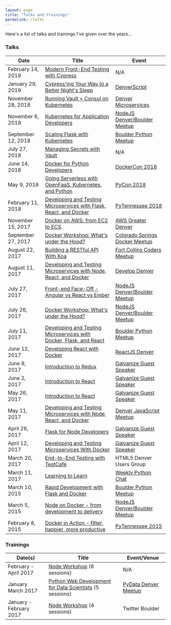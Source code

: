 ```yaml
---
layout: page
title: "Talks and Trainings"
permalink: /talks
---
```



Here's a list of talks and trainings I've given over the years...

### Talks

| Date            | Title                                 | Event |
|-----------------|---------------------------------------|-------|
| February 14, 2019   | [Modern Front-End Testing with Cypress][54] | N/A |
| January 29, 2019   | [Cypress'ing Your Way to a Better Night's Sleep][52] | [DenverScript][53] |
| November 28, 2018   | [Running Vault + Consul on Kubernetes][51] | [Denver Microservices][50] |
| November 6, 2018   | [Kubernetes for Application Developers][40] | [NodeJS Denver/Boulder Meetup][6] |
| September 12, 2018   | [Scaling Flask with Kubernetes][39] | [Boulder Python Meetup][11] |
| July 27, 2018   | [Managing Secrets with Vault][38] | N/A |
| June 14, 2018   | [Docker for Python Developers][36] | [DockerCon 2018][37] |
| May 9, 2018   | [Going Serverless with OpenFaaS, Kubernetes, and Python][34] | [PyCon 2018][35] |
| February 11, 2018   | [Developing and Testing Microservices with Flask, React, and Docker][33] | [PyTennessee 2018][15] |
| November 15, 2017 | [Docker on AWS: from EC2 to ECS][31] | [AWS Greater Denver][32] |
| September 27, 2017 | [Docker Workshop: What's under the Hood?][25] | [Colorado Springs Docker Meetup][30] |
| August 22, 2017    | [Building a RESTful API With Koa][29] | [Fort Collins Coders Meetup][28] |
| August 11, 2017    | [Developing and Testing Microservices with Node, React, and Docker][3] | [Develop Denver][27] |
| July 27, 2017   | [Front-end Face-Off - Angular vs React vs Ember][26] | [NodeJS Denver/Boulder Meetup][6] |
| July 26, 2017   | [Docker Workshop: What's under the Hood?][25] | [NodeJS Denver/Boulder Meetup][6] |
| July 11, 2017   | [Developing and Testing Microservices with Docker, Flask, and React][24] | [Boulder Python Meetup][11] |
| June 12, 2017  | [Developing React with Docker][22] | [ReactJS Denver][23] |
| June 9, 2017    | [Introduction to Redux][19] | [Galvanize Guest Speaker][8] |
| June 2, 2017    | [Introduction to React][16] | [Galvanize Guest Speaker][8] |
| May 26, 2017    | [Introduction to React][16] | [Galvanize Guest Speaker][8] |
| May 11, 2017    | [Developing and Testing Microservices with Node, React, and Docker][3] | [Denver JavaScript Meetup][4] |
| April 26, 2017  | [Flask for Node Developers][9] | [Galvanize Guest Speaker][8] |
| April 12, 2017  | [Developing and Testing Microservices With Docker][7] | [Galvanize Guest Speaker][8] |
| March 20, 2017  | [End-to-End Testing with TestCafe][1]  | HTML5 Denver Users Group |
| March 11, 2017  | [Learning to Learn][20] | [Weekly Python Chat][21] |
| March 10, 2015   | [Rapid Development with Flask and Docker][10] | [Boulder Python Meetup][11] |
| March 5, 2015   | [Node on Docker - from development to delivery][5] | [NodeJS Denver/Boulder Meetup][6] |
| February 8, 2015   | [Docker in Action - fitter, happier, more productive][14] | [PyTennessee 2015][15] |

### Trainings

| Date(s)            | Title                                 | Event/Venue |
|-----------------|---------------------------------------|-------|
| February - April 2017  | [Node Workshop][18] (6 sessions) | N/A |
| January March 2017  | [Python Web Development for Data Scientists][12] (5 sessions) | [PyData Denver Meetup][13] |
| January - February 2017  | [Node Workshop][17] (4 sessions) | Twitter Boulder |

[1]: http://mherman.org/testcafe-example
[3]: http://mherman.org/microservice-movies
[4]: https://www.meetup.com/meetup-group-KHpdnFBx/
[5]: http://realpython.github.io/fitter-happier-docker/node.html
[6]: https://www.meetup.com/Node-js-Denver-Boulder
[7]: http://mherman.org/blog/2017/04/18/developing-and-testing-microservices-with-docker
[8]: https://www.galvanize.com
[9]: http://mherman.org/blog/2017/04/26/flask-for-node-developers
[10]: https://realpython.com/blog/python/dockerizing-flask-with-compose-and-machine-from-localhost-to-the-cloud/
[11]: https://www.meetup.com/BoulderPython/
[12]: https://github.com/realpython/web-dev-for-data-scientists
[13]: https://www.meetup.com/PyData-Denver/
[14]: http://realpython.github.io/fitter-happier-docker/
[15]: https://www.pytennessee.org/
[16]: http://mherman.org/node-workshop/slides/react-intro
[17]: https://github.com/mjhea0/node-workshop/tree/master/w1
[18]: https://github.com/mjhea0/node-workshop/tree/master/w2
[19]: http://mherman.org/node-workshop/slides/redux-intro
[20]: https://www.crowdcast.io/e/learning
[21]: http://www.weeklypython.chat/
[22]: http://mherman.org/node-workshop/slides/react-docker
[23]: https://www.meetup.com/ReactJS-Denver/
[24]: http://mherman.org/presentations/microservices-flask-docker/
[25]: http://mherman.org/docker-workshop
[26]: http://mherman.org/presentations/front-end-face-off
[27]: https://developdenver.org/
[28]: https://www.meetup.com/Fort-Collins-Coders/
[29]: http://mherman.org/presentations/node-koa-api
[30]: https://www.meetup.com/Docker-Colorado-Springs
[31]: http://mherman.org/presentations/microservice-ping-pong
[32]: https://www.meetup.com/AWS-Boulder-Denver/
[33]: http://mherman.org/presentations/pytn-2018
[34]: http://mherman.org/presentations/pycon-2018
[35]: https://us.pycon.org/2018/
[36]: http://mherman.org/presentations/dockercon-2018
[37]: https://2018.dockercon.com/
[38]: https://mherman.org/presentations/vault
[39]: https://mherman.org/presentations/flask-kubernetes
[40]: https://mherman.org/presentations/node-kubernetes
[50]: https://www.meetup.com/DenverMicroservices/
[51]: https://mherman.org/presentations/vault-kubernetes
[52]: https://mherman.org/presentations/cypress
[53]: https://www.meetup.com/DenverScript
[54]: https://mherman.org/presentations/cypress-testing
